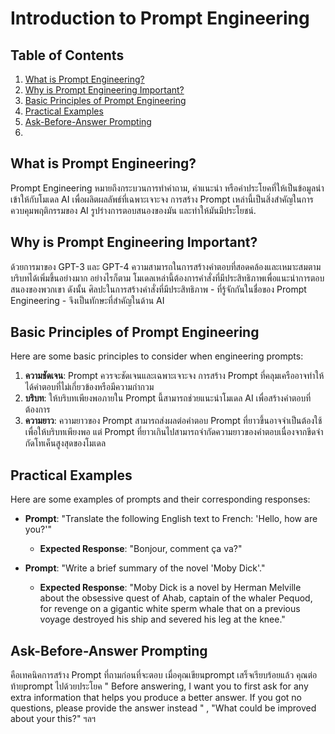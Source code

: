 # Introduction to Prompt Engineering

## Table of Contents
1. [What is Prompt Engineering?](#what)
2. [Why is Prompt Engineering Important?](#why)
3. [Basic Principles of Prompt Engineering](#principles)
4. [Practical Examples](#examples)
5. [Ask-Before-Answer Prompting](#ask-before-answer)
6.

<a name="what"></a>
## What is Prompt Engineering?

Prompt Engineering หมายถึงกระบวนการทำคำถาม, คำแนะนำ หรือคำประโยคที่ให้เป็นข้อมูลนำเข้าให้กับโมเดล AI เพื่อผลิตผลลัพธ์ที่เฉพาะเจาะจง การสร้าง Prompt เหล่านี้เป็นสิ่งสำคัญในการควบคุมพฤติกรรมของ AI รูปร่างการตอบสนองของมัน และทำให้มันมีประโยชน์.

<a name="why"></a>
## Why is Prompt Engineering Important?

ด้วยการมาของ GPT-3 และ GPT-4 ความสามารถในการสร้างคำตอบที่สอดคล้องและเหมาะสมตามบริบทได้เพิ่มขึ้นอย่างมาก อย่างไรก็ตาม โมเดลเหล่านี้ต้องการคำสั่งที่มีประสิทธิภาพเพื่อแนะนำการตอบสนองของพวกเขา ดังนั้น ศิลปะในการสร้างคำสั่งที่มีประสิทธิภาพ - ที่รู้จักกันในชื่อของ Prompt Engineering - จึงเป็นทักษะที่สำคัญในด้าน AI

<a name="principles"></a>
## Basic Principles of Prompt Engineering

Here are some basic principles to consider when engineering prompts:

1. **ความชัดเจน**: Prompt ควรจะชัดเจนและเฉพาะเจาะจง การสร้าง Prompt ที่คลุมเครืออาจทำให้ได้คำตอบที่ไม่เกี่ยวข้องหรือมีความกำกวม
2. **บริบท**:  ให้บริบทเพียงพอภายใน Prompt นี้สามารถช่วยแนะนำโมเดล AI เพื่อสร้างคำตอบที่ต้องการ
3. **ความยาว**: ความยาวของ Prompt สามารถส่งผลต่อคำตอบ Prompt ที่ยาวขึ้นอาจจำเป็นต้องใช้เพื่อให้บริบทเพียงพอ แต่ Prompt ที่ยาวเกินไปสามารถจำกัดความยาวของคำตอบเนื่องจากขีดจำกัดโทเค็นสูงสุดของโมเดล

<a name="examples"></a>
## Practical Examples

Here are some examples of prompts and their corresponding responses:

- **Prompt**: "Translate the following English text to French: 'Hello, how are you?'"
  - **Expected Response**: "Bonjour, comment ça va?"

- **Prompt**: "Write a brief summary of the novel 'Moby Dick'."
  - **Expected Response**: "Moby Dick is a novel by Herman Melville about the obsessive quest of Ahab, captain of the whaler Pequod, for revenge on a gigantic white sperm whale that on a previous voyage destroyed his ship and severed his leg at the knee."

<a name="ask-before-answer"></a>
## Ask-Before-Answer Prompting

คือเทคนิคการสร้าง Prompt ที่ถามก่อนที่จะตอบ เมื่อคุณเขียนprompt เสร็จเรียบร้อยแล้ว คุณต่อท้ายprompt ไปด้วยประโยค " Before answering, I want you to first ask for any extra information that helps you produce a better answer. If you got no questions, please provide the answer instead " , "What could be improved about your this?" ฯลฯ

